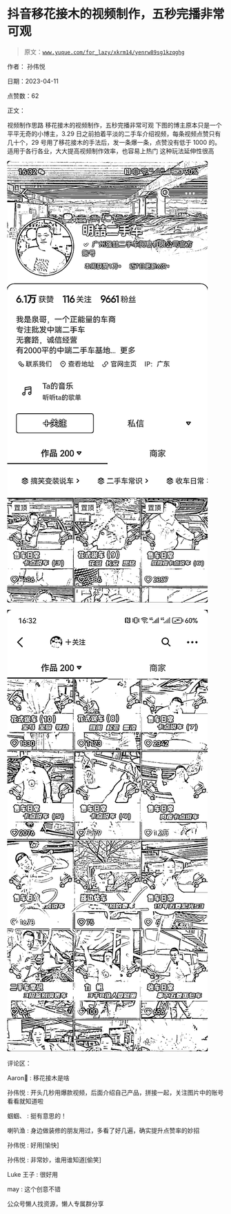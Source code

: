 # 抖音移花接木的视频制作，五秒完播非常可观

> 原文：[`www.yuque.com/for_lazy/xkrm14/yenrw89sg1kzqghg`](https://www.yuque.com/for_lazy/xkrm14/yenrw89sg1kzqghg)



作者： 孙伟悦



日期：2023-04-11



点赞数：62

<ne-card data-card-name="hr" data-card-type="block" id="zxE3w" data-event-boundary="card">

正文：



视频制作思路 移花接木的视频制作，五秒完播非常可观 下图的博主原本只是一个平平无奇的小博主，3.29 日之前拍着平淡的二手车介绍视频，每条视频点赞只有几十个，29 号用了移花接木的手法后，发一条爆一条，点赞没有低于 1000 的。 适用于各行各业，大大提高视频制作效率，也容易上热门 这种玩法延伸性很高



<ne-card data-card-name="image" data-card-type="inline" id="oUoMu" data-event-boundary="card">![](img/6a1a8dbbfc6f6e568690c97bfb97828b.png)</ne-card>



<ne-card data-card-name="image" data-card-type="inline" id="Qy7eM" data-event-boundary="card">![](img/2a5ab8995c3cfac971d995de66ee1388.png)</ne-card>

<ne-card data-card-name="hr" data-card-type="block" id="QJihS" data-event-boundary="card">

评论区：



Aaron : 移花接木是啥



孙伟悦 : 开头几秒用爆款视频，后面介绍自己产品，拼接一起，关注图片中的账号看看就知道啦



蝈蝈、 : 挺有意思的！



喇叭渔 : 身边做装修的朋友用过，多看了好几遍，确实提升点赞率的妙招



孙伟悦 : 好用[愉快]



孙伟悦 : 非常妙，谁用谁知道[偷笑]



Luke 王子 : 很好用



may : 这个创意不错

<ne-card data-card-name="hr" data-card-type="block" id="ow1u2" data-event-boundary="card">

公众号懒人找资源，懒人专属群分享

</ne-card></ne-card></ne-card>